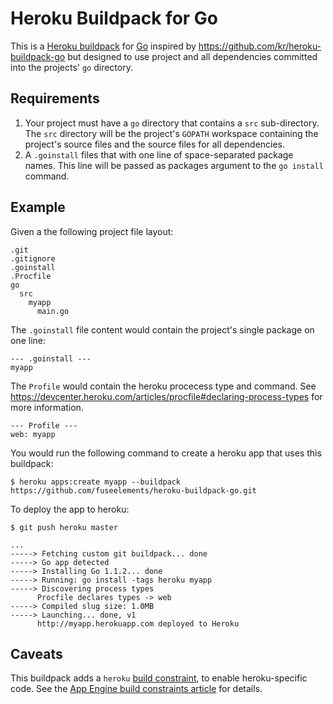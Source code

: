 # Heroku Buildpack for Go

This is a [Heroku buildpack][buildpack] for [Go][go] inspired by
<https://github.com/kr/heroku-buildpack-go> but designed to use project and all
dependencies committed into the projects' `go` directory.

## Requirements

1. Your project must have a `go` directory that contains a `src` sub-directory. The
   `src` directory will be the project's `GOPATH` workspace containing the
   project's
source files and the source files for all dependencies.
2. A `.goinstall` files that with one line of space-separated package names.
   This line will be passed as packages argument to the `go install` command.

## Example

Given a the following project file layout:

    .git
    .gitignore
    .goinstall
    .Procfile
    go
      src
        myapp
          main.go

The `.goinstall` file content would contain the project's single package on one line:

    --- .goinstall ---
    myapp


The `Profile` would contain the heroku procecess type and command. See
<https://devcenter.heroku.com/articles/procfile#declaring-process-types> for
more information.

    --- Profile ---
    web: myapp

You would run the following command to create a heroku app that uses this
buildpack:

    $ heroku apps:create myapp --buildpack https://github.com/fuseelements/heroku-buildpack-go.git

To deploy the app to heroku:

    $ git push heroku master

    ...
    -----> Fetching custom git buildpack... done
    -----> Go app detected
    -----> Installing Go 1.1.2... done
    -----> Running: go install -tags heroku myapp
    -----> Discovering process types
          Procfile declares types -> web
    -----> Compiled slug size: 1.0MB
    -----> Launching... done, v1
          http://myapp.herokuapp.com deployed to Heroku

## Caveats

This buildpack adds a `heroku` [build constraint][build-constraint], to enable
heroku-specific code. See the [App Engine build constraints
article][app-engine-build-constraints]
for details.

[go]: http://golang.org/
[buildpack]: http://devcenter.heroku.com/articles/buildpacks
[build-constraint]: http://golang.org/pkg/go/build/
[app-engine-build-constraints]: http://blog.golang.org/2013/01/the-app-engine-sdk-and-workspaces-gopath.html
